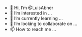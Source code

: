 - 👋 Hi, I’m @LuisAbner
- 👀 I’m interested in ...
- 🌱 I’m currently learning ...
- 💞️ I’m looking to collaborate on ...
- 📫 How to reach me ...

<!---
LuisAbner/LuisAbner is a ✨ special ✨ repository because its `README.md` (this file) appears on your GitHub profile.
You can click the Preview link to take a look at your changes.
--->

